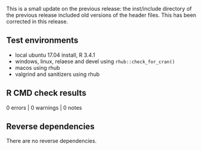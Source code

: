
This is a small update on the previous release: the inst/include directory of
the previous release included old versions of the header files. This has been
corrected in this release. 


## Test environments
* local ubuntu 17.04 install, R 3.4.1
* windows, linux, relaese and devel using `rhub::check_for_cran()`
* macos using rhub
* valgrind and sanitizers using rhub

## R CMD check results

0 errors | 0 warnings | 0 notes


## Reverse dependencies

There are no reverse dependencies.

